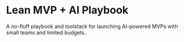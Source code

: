 # Lean MVP + AI Playbook

A no-fluff playbook and toolstack for launching AI-powered MVPs with small teams and limited budgets.